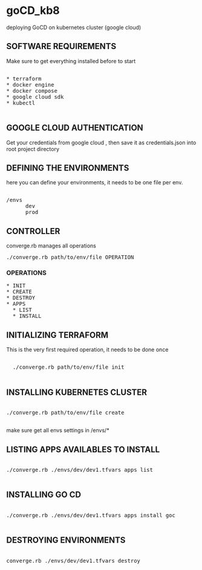 # goCD_kb8

deploying GoCD on kubernetes cluster (google cloud)

## SOFTWARE REQUIREMENTS

Make sure to get everything installed before to start
<pre>

* terraform
* docker engine
* docker compose
* google cloud sdk
* kubectl

</pre>

## GOOGLE CLOUD AUTHENTICATION

Get your credentials from google cloud , then save it as credentials.json into root project directory

## DEFINING THE ENVIRONMENTS
here you can define your environments, it needs to be one file per env.

<pre>

/envs
      dev
      prod
</pre>


## CONTROLLER

converge.rb manages all operations

<pre>
./converge.rb path/to/env/file OPERATION
</pre>

### OPERATIONS
<pre>
* INIT
* CREATE
* DESTROY
* APPS
  * LIST
  * INSTALL
</pre>
## INITIALIZING TERRAFORM
This is the very first required operation, it needs to be done  once  
<pre>

  ./converge.rb path/to/env/file init

</pre>
## INSTALLING KUBERNETES CLUSTER

<pre>

./converge.rb path/to/env/file create

</pre>
make sure get all envs settings in /envs/*

## LISTING APPS AVAILABLES TO INSTALL
<pre>

./converge.rb ./envs/dev/dev1.tfvars apps list

</pre>
## INSTALLING  GO CD
<pre>

./converge.rb ./envs/dev/dev1.tfvars apps install goc

</pre>

## DESTROYING ENVIRONMENTS
<pre>

converge.rb ./envs/dev/dev1.tfvars destroy

</pre>
